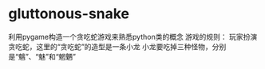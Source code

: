 # gluttonous-snake
利用pygame构造一个贪吃蛇游戏来熟悉python类的概念
游戏的规则：
玩家扮演贪吃蛇，这里的“贪吃蛇”的造型是一条小龙
小龙要吃掉三种怪物，分别是“魑”、“魅”和“魍魉”
